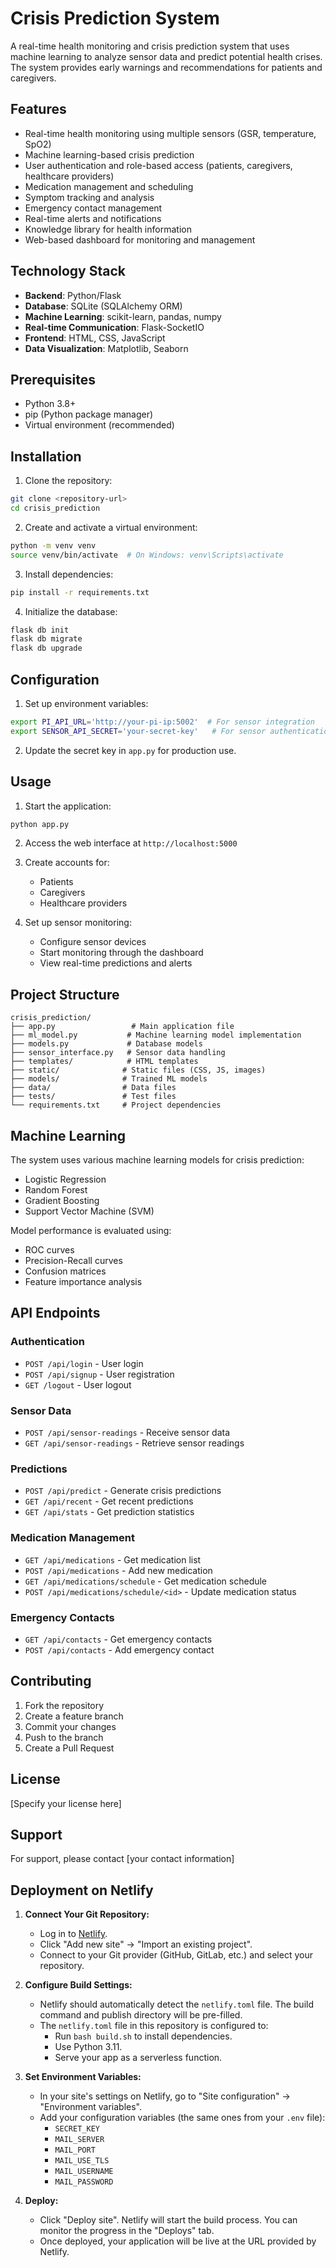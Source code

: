 # Crisis Prediction System

A real-time health monitoring and crisis prediction system that uses machine learning to analyze sensor data and predict potential health crises. The system provides early warnings and recommendations for patients and caregivers.

## Features

- Real-time health monitoring using multiple sensors (GSR, temperature, SpO2)
- Machine learning-based crisis prediction
- User authentication and role-based access (patients, caregivers, healthcare providers)
- Medication management and scheduling
- Symptom tracking and analysis
- Emergency contact management
- Real-time alerts and notifications
- Knowledge library for health information
- Web-based dashboard for monitoring and management

## Technology Stack

- **Backend**: Python/Flask
- **Database**: SQLite (SQLAlchemy ORM)
- **Machine Learning**: scikit-learn, pandas, numpy
- **Real-time Communication**: Flask-SocketIO
- **Frontend**: HTML, CSS, JavaScript
- **Data Visualization**: Matplotlib, Seaborn

## Prerequisites

- Python 3.8+
- pip (Python package manager)
- Virtual environment (recommended)

## Installation

1. Clone the repository:
```bash
git clone <repository-url>
cd crisis_prediction
```

2. Create and activate a virtual environment:
```bash
python -m venv venv
source venv/bin/activate  # On Windows: venv\Scripts\activate
```

3. Install dependencies:
```bash
pip install -r requirements.txt
```

4. Initialize the database:
```bash
flask db init
flask db migrate
flask db upgrade
```

## Configuration

1. Set up environment variables:
```bash
export PI_API_URL='http://your-pi-ip:5002'  # For sensor integration
export SENSOR_API_SECRET='your-secret-key'   # For sensor authentication
```

2. Update the secret key in `app.py` for production use.

## Usage

1. Start the application:
```bash
python app.py
```

2. Access the web interface at `http://localhost:5000`

3. Create accounts for:
   - Patients
   - Caregivers
   - Healthcare providers

4. Set up sensor monitoring:
   - Configure sensor devices
   - Start monitoring through the dashboard
   - View real-time predictions and alerts

## Project Structure

```
crisis_prediction/
├── app.py                 # Main application file
├── ml_model.py           # Machine learning model implementation
├── models.py             # Database models
├── sensor_interface.py   # Sensor data handling
├── templates/            # HTML templates
├── static/              # Static files (CSS, JS, images)
├── models/              # Trained ML models
├── data/                # Data files
├── tests/               # Test files
└── requirements.txt     # Project dependencies
```

## Machine Learning

The system uses various machine learning models for crisis prediction:
- Logistic Regression
- Random Forest
- Gradient Boosting
- Support Vector Machine (SVM)

Model performance is evaluated using:
- ROC curves
- Precision-Recall curves
- Confusion matrices
- Feature importance analysis

## API Endpoints

### Authentication
- `POST /api/login` - User login
- `POST /api/signup` - User registration
- `GET /logout` - User logout

### Sensor Data
- `POST /api/sensor-readings` - Receive sensor data
- `GET /api/sensor-readings` - Retrieve sensor readings

### Predictions
- `POST /api/predict` - Generate crisis predictions
- `GET /api/recent` - Get recent predictions
- `GET /api/stats` - Get prediction statistics

### Medication Management
- `GET /api/medications` - Get medication list
- `POST /api/medications` - Add new medication
- `GET /api/medications/schedule` - Get medication schedule
- `POST /api/medications/schedule/<id>` - Update medication status

### Emergency Contacts
- `GET /api/contacts` - Get emergency contacts
- `POST /api/contacts` - Add emergency contact

## Contributing

1. Fork the repository
2. Create a feature branch
3. Commit your changes
4. Push to the branch
5. Create a Pull Request

## License

[Specify your license here]

## Support

For support, please contact [your contact information]

## Deployment on Netlify

1.  **Connect Your Git Repository:**
    *   Log in to [Netlify](https://www.netlify.com/).
    *   Click "Add new site" -> "Import an existing project".
    *   Connect to your Git provider (GitHub, GitLab, etc.) and select your repository.

2.  **Configure Build Settings:**
    *   Netlify should automatically detect the `netlify.toml` file. The build command and publish directory will be pre-filled.
    *   The `netlify.toml` file in this repository is configured to:
        *   Run `bash build.sh` to install dependencies.
        *   Use Python 3.11.
        *   Serve your app as a serverless function.

3.  **Set Environment Variables:**
    *   In your site's settings on Netlify, go to "Site configuration" -> "Environment variables".
    *   Add your configuration variables (the same ones from your `.env` file):
        *   `SECRET_KEY`
        *   `MAIL_SERVER`
        *   `MAIL_PORT`
        *   `MAIL_USE_TLS`
        *   `MAIL_USERNAME`
        *   `MAIL_PASSWORD`

4.  **Deploy:**
    *   Click "Deploy site". Netlify will start the build process. You can monitor the progress in the "Deploys" tab.
    *   Once deployed, your application will be live at the URL provided by Netlify.
